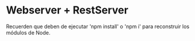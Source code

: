 # Webserver + RestServer

Recuerden que deben de ejecutar 'npm install' o 'npm i' para reconstruir los módulos de Node.